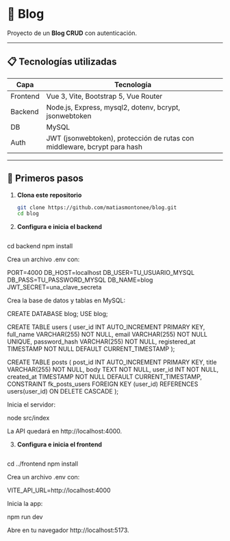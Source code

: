 # 📝 Blog

Proyecto de un **Blog CRUD** con autenticación.

---

## 📋 Tecnologías utilizadas

| Capa       | Tecnología                                  |
|------------|---------------------------------------------|
| Frontend   | Vue 3, Vite, Bootstrap 5, Vue Router        |
| Backend    | Node.js, Express, mysql2, dotenv, bcrypt, jsonwebtoken |
| DB         | MySQL                                        |
| Auth       | JWT (jsonwebtoken), protección de rutas con middleware, bcrypt para hash |

---

## 🚀 Primeros pasos

1. **Clona este repositorio**  
   ```bash
   git clone https://github.com/matiasmontonee/blog.git
   cd blog

2. **Configura e inicia el backend**  
   ```bash
cd backend
npm install

Crea un archivo .env con:

PORT=4000
DB_HOST=localhost
DB_USER=TU_USUARIO_MYSQL
DB_PASS=TU_PASSWORD_MYSQL
DB_NAME=blog
JWT_SECRET=una_clave_secreta

Crea la base de datos y tablas en MySQL:

CREATE DATABASE blog;
USE blog;

CREATE TABLE users (
  user_id INT AUTO_INCREMENT PRIMARY KEY,
  full_name VARCHAR(255) NOT NULL,
  email VARCHAR(255) NOT NULL UNIQUE,
  password_hash VARCHAR(255) NOT NULL,
  registered_at TIMESTAMP NOT NULL DEFAULT CURRENT_TIMESTAMP
);

CREATE TABLE posts (
  post_id INT AUTO_INCREMENT PRIMARY KEY,
  title VARCHAR(255) NOT NULL,
  body TEXT NOT NULL,
  user_id INT NOT NULL,
  created_at TIMESTAMP NOT NULL DEFAULT CURRENT_TIMESTAMP,
  CONSTRAINT fk_posts_users FOREIGN KEY (user_id)
    REFERENCES users(user_id) ON DELETE CASCADE
);

Inicia el servidor:

node src/index

La API quedará en http://localhost:4000.

3. **Configura e inicia el frontend**  
   ```bash
cd ../frontend
npm install

Crea un archivo .env con:

VITE_API_URL=http://localhost:4000

Inicia la app:

npm run dev

Abre en tu navegador http://localhost:5173.